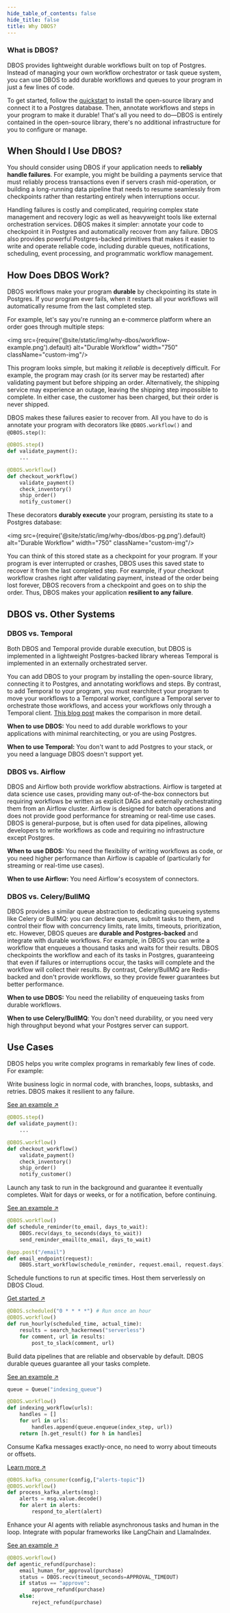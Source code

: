 ```yaml
---
hide_table_of_contents: false
hide_title: false
title: Why DBOS?
---
```


### What is DBOS?

DBOS provides lightweight durable workflows built on top of Postgres.
Instead of managing your own workflow orchestrator or task queue system, you can use DBOS to add durable workflows and queues to your program in just a few lines of code.

To get started, follow the [quickstart](./quickstart.md) to install the open-source library and connect it to a Postgres database.
Then, annotate workflows and steps in your program to make it durable!
That's all you need to do&mdash;DBOS is entirely contained in the open-source library, there's no additional infrastructure for you to configure or manage.

## When Should I Use DBOS?

You should consider using DBOS if your application needs to **reliably handle failures**.
For example, you might be building a payments service that must reliably process transactions even if servers crash mid-operation, or building a long-running data pipeline that needs to resume seamlessly from checkpoints rather than restarting entirely when interruptions occur.

Handling failures is costly and complicated, requiring complex state management and recovery logic as well as heavyweight tools like external orchestration services.
DBOS makes it simpler: annotate your code to checkpoint it in Postgres and automatically recover from any failure.
DBOS also provides powerful Postgres-backed primitives that makes it easier to write and operate reliable code, including durable queues, notifications, scheduling, event processing, and programmatic workflow management.

## How Does DBOS Work?

DBOS workflows make your program **durable** by checkpointing its state in Postgres.
If your program ever fails, when it restarts all your workflows will automatically resume from the last completed step.

For example, let's say you're running an e-commerce platform where an order goes through multiple steps:

<img src={require('@site/static/img/why-dbos/workflow-example.png').default} alt="Durable Workflow" width="750" className="custom-img"/>

This program looks simple, but making it _reliable_ is deceptively difficult.
For example, the program may crash (or its server may be restarted) after validating payment but before shipping an order.
Alternatively, the shipping service may experience an outage, leaving the shipping step impossible to complete.
In either case, the customer has been charged, but their order is never shipped.

DBOS makes these failures easier to recover from.
All you have to do is annotate your program with decorators like `@DBOS.workflow()` and `@DBOS.step()`:


```python
@DBOS.step()
def validate_payment():
    ...

@DBOS.workflow()
def checkout_workflow()
    validate_payment()
    check_inventory()
    ship_order()
    notify_customer()
```

These decorators **durably execute** your program, persisting its state to a Postgres database:

<img src={require('@site/static/img/why-dbos/dbos-pg.png').default} alt="Durable Workflow" width="750" className="custom-img"/>

You can think of this stored state as a checkpoint for your program.
If your program is ever interrupted or crashes, DBOS uses this saved state to recover it from the last completed step.
For example, if your checkout workflow crashes right after validating payment, instead of the order being lost forever, DBOS recovers from a checkpoint and goes on to ship the order.
Thus, DBOS makes your application **resilient to any failure**.

## DBOS vs. Other Systems

### DBOS vs. Temporal

Both DBOS and Temporal provide durable execution, but DBOS is implemented in a lightweight Postgres-backed library whereas Temporal is implemented in an externally orchestrated server.

You can add DBOS to your program by installing the open-source library, connecting it to Postgres, and annotating workflows and steps.
By contrast, to add Temporal to your program, you must rearchitect your program to move your workflows to a Temporal worker, configure a Temporal server to orchestrate those workflows, and access your workflows only through a Temporal client.
[This blog post](https://www.dbos.dev/blog/durable-execution-coding-comparison) makes the comparison in more detail.

**When to use DBOS:** You need to add durable workflows to your applications with minimal rearchitecting, or you are using Postgres.

**When to use Temporal:** You don't want to add Postgres to your stack, or you need a language DBOS doesn't support yet.

### DBOS vs. Airflow

DBOS and Airflow both provide workflow abstractions.
Airflow is targeted at data science use cases, providing many out-of-the-box connectors but requiring workflows be written as explicit DAGs and externally orchestrating them from an Airflow cluster.
Airflow is designed for batch operations and does not provide good performance for streaming or real-time use cases.
DBOS is general-purpose, but is often used for data pipelines, allowing developers to write workflows as code and requiring no infrastructure except Postgres.

**When to use DBOS:** You need the flexibility of writing workflows as code, or you need higher performance than Airflow is capable of (particularly for streaming or real-time use cases).

**When to use Airflow:** You need Airflow's ecosystem of connectors.

### DBOS vs. Celery/BullMQ

DBOS provides a similar queue abstraction to dedicating queueing systems like Celery or BullMQ: you can declare queues, submit tasks to them, and control their flow with concurrency limits, rate limits, timeouts, prioritization, etc.
However, DBOS queues are **durable and Postgres-backed** and integrate with durable workflows.
For example, in DBOS you can write a workflow that enqueues a thousand tasks and waits for their results.
DBOS checkpoints the workflow and each of its tasks in Postgres, guaranteeing that even if failures or interruptions occur, the tasks will complete and the workflow will collect their results.
By contrast, Celery/BullMQ are Redis-backed and don't provide workflows, so they provide fewer guarantees but better performance.

**When to use DBOS:** You need the reliability of enqueueing tasks from durable workflows.

**When to use Celery/BullMQ**: You don't need durability, or you need very high throughput beyond what your Postgres server can support.


## Use Cases

DBOS helps you write complex programs in remarkably few lines of code. For example:

<Tabs groupId="examples" className="medium-tabs">

<TabItem value="workflow" label="Reliable Workflows">
<section className="row list">
<article className="col col--4">

Write business logic in normal code, with branches, loops, subtasks, and retries. DBOS makes it resilient to any failure.

[See an example ↗️](./python/examples/widget-store.md)

</article>
<article className="col col--8">

```python
@DBOS.step()
def validate_payment():
    ...

@DBOS.workflow()
def checkout_workflow()
    validate_payment()
    check_inventory()
    ship_order()
    notify_customer()
```

</article>
</section>
</TabItem>

<TabItem value="background" label="Background Tasks">
<section className="row list">
<article className="col col--4">

Launch any task to run in the background and guarantee it eventually completes.
Wait for days or weeks, or for a notification, before continuing.

[See an example ↗️](./python/examples/scheduled-reminders.md)

</article>
<article className="col col--8">

```python
@DBOS.workflow()
def schedule_reminder(to_email, days_to_wait):
    DBOS.recv(days_to_seconds(days_to_wait))
    send_reminder_email(to_email, days_to_wait)

@app.post("/email")
def email_endpoint(request):
    DBOS.start_workflow(schedule_reminder, request.email, request.days)
```

</article>
</section>
</TabItem>

<TabItem value="cron" label="Cron Jobs">
<section className="row list">
<article className="col col--4">

Schedule functions to run at specific times.
Host them serverlessly on DBOS Cloud.

[Get started ↗️](./python/examples/cron-starter.md)

</article>
<article className="col col--8">

```python
@DBOS.scheduled("0 * * * *") # Run once an hour
@DBOS.workflow()
def run_hourly(scheduled_time, actual_time):
    results = search_hackernews("serverless")
    for comment, url in results:
        post_to_slack(comment, url)
```

</article>
</section>
</TabItem>

<TabItem value="pipelines" label="Data Pipelines">
<section className="row list">
<article className="col col--4">

Build data pipelines that are reliable and observable by default.
DBOS durable queues guarantee all your tasks complete.

[See an example ↗️](./python/examples/document-detective.md)

</article>
<article className="col col--8">

```python
queue = Queue("indexing_queue")

@DBOS.workflow()
def indexing_workflow(urls):
    handles = []
    for url in urls:
        handles.append(queue.enqueue(index_step, url))
    return [h.get_result() for h in handles]
```

</article>
</section>
</TabItem>


<TabItem value="kafka" label="Kafka">
<section className="row list">
<article className="col col--4">

Consume Kafka messages exactly-once, no need to worry about timeouts or offsets.

[Learn more ↗️](./python/tutorials/kafka-integration.md)

</article>
<article className="col col--8">

```python
@DBOS.kafka_consumer(config,["alerts-topic"])
@DBOS.workflow()
def process_kafka_alerts(msg):
    alerts = msg.value.decode()
    for alert in alerts:
        respond_to_alert(alert)
```

</article>
</section>
</TabItem>

<TabItem value="agents" label="AI Agents">
<section className="row list">
<article className="col col--4">

Enhance your AI agents with reliable asynchronous tasks and human in the loop.
Integrate with popular frameworks like LangChain and LlamaIndex.

[See an example ↗️](./python/examples/customer-service.md)

</article>
<article className="col col--8">

```python
@DBOS.workflow()
def agentic_refund(purchase):
    email_human_for_approval(purchase)
    status = DBOS.recv(timeout_seconds=APPROVAL_TIMEOUT)
    if status == "approve":
        approve_refund(purchase)
    else:
        reject_refund(purchase)
```

</article>
</section>
</TabItem>

</Tabs>
